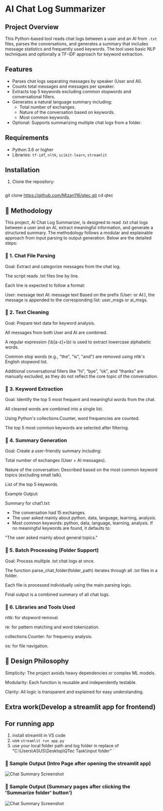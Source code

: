 # AI Chat Log Summarizer

## Project Overview
This Python-based tool reads chat logs between a user and an AI from `.txt` files, parses the conversations, and generates a summary that includes message statistics and frequently used keywords. The tool uses basic NLP techniques and optionally a TF-IDF approach for keyword extraction.

## Features
- Parses chat logs separating messages by speaker (User and AI).
- Counts total messages and messages per speaker.
- Extracts top 5 keywords excluding common stopwords and conversational fillers.
- Generates a natural language summary including:
  - Total number of exchanges.
  - Nature of the conversation based on keywords.
  - Most common keywords.
- Optional: Supports summarizing multiple chat logs from a folder.

## Requirements
- Python 3.6 or higher
- Libraries: `tf-idf`, `nltk`, `scikit-learn`, `streamlit`

## Installation

1. Clone the repository:
   ```bash
  git clone https://github.com/Mizan116/qtec.git
  cd qtec

## 🧠 Methodology
This project, AI Chat Log Summarizer, is designed to read .txt chat logs between a user and an AI, extract meaningful information, and generate a structured summary. The methodology follows a modular and explainable approach from input parsing to output generation. Below are the detailed steps:

### 📁 1. Chat File Parsing
Goal: Extract and categorize messages from the chat log.

The script reads .txt files line by line.

Each line is expected to follow a format:


User: message text
AI: message text
Based on the prefix (User: or AI:), the message is appended to the corresponding list: user_msgs or ai_msgs.

### 🧹 2. Text Cleaning
Goal: Prepare text data for keyword analysis.

All messages from both User and AI are combined.

A regular expression (\b[a-z]+\b) is used to extract lowercase alphabetic words.

Common stop words (e.g., "the", "is", "and") are removed using nltk's English stopword list.

Additional conversational fillers like “hi”, “bye”, “ok”, and “thanks” are manually excluded, as they do not reflect the core topic of the conversation.

### 🔑 3. Keyword Extraction
Goal: Identify the top 5 most frequent and meaningful words from the chat.

All cleaned words are combined into a single list.

Using Python's collections.Counter, word frequencies are counted.

The top 5 most common keywords are selected after filtering.

### 🧾 4. Summary Generation
Goal: Create a user-friendly summary including:

Total number of exchanges (User + AI messages).

Nature of the conversation: Described based on the most common keyword topics (excluding small talk).

List of the top 5 keywords.

Example Output:

Summary for chat1.txt:
- The conversation had 15 exchanges.
- The user asked mainly about python, data, language, learning, analysis.
- Most common keywords: python, data, language, learning, analysis.
If no meaningful keywords are found, it defaults to:

"The user asked mainly about general topics."

### 📂 5. Batch Processing (Folder Support)
Goal: Process multiple .txt chat logs at once.

The function parse_chat_folder(folder_path) iterates through all .txt files in a folder.

Each file is processed individually using the main parsing logic.

Final output is a combined summary of all chat logs.

### 🧪 6. Libraries and Tools Used
nltk: for stopword removal.

re: for pattern matching and word tokenization.

collections.Counter: for frequency analysis.

os: for file navigation.

## 🧠 Design Philosophy
Simplicity: The project avoids heavy dependencies or complex ML models.

Modularity: Each function is reusable and independently testable.

Clarity: All logic is transparent and explained for easy understanding.



## Extra work(Develop a streamlit app for frontend)
## For running app
1. install streamlit in VS code
2. use `streamlit run app.py`
3. use your local folder path and log folder in replace of "C:\Users\ASUS\Desktop\QTec Task\input folder" 
`
### 🧾 Sample Output (Intro Page after opening the streamlit app)

![Chat Summary Screenshot](images/intro.PNG)

### 🧾 Sample Output (Summary pages after clicking the 'Summarize folder' button')

![Chat Summary Screenshot](images/mainPage.PNG)

